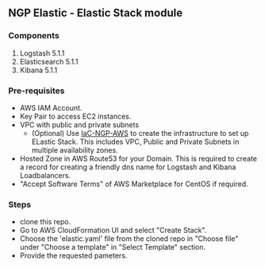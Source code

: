 ## NGP Elastic - Elastic Stack module

### Components
1. Logstash 5.1.1
2. Elasticsearch 5.1.1
3. Kibana 5.1.1

### Pre-requisites
- AWS IAM Account.
- Key Pair to access EC2 instances.
- VPC with public and private subnets
    - (Optional) Use [IaC-NGP-AWS](https://github.com/microservices-today/IaC-ngp-aws) to create the infrastructure to set up ELastic Stack. This includes VPC, Public and Private Subnets in multiple availability zones.
- Hosted Zone in AWS Route53 for your Domain. This is required to create a record for creating a friendly dns name for Logstash and Kibana Loadbalancers.
- "Accept Software Terms" of AWS Marketplace for CentOS if required.

### Steps
- clone this repo.
- Go to AWS CloudFormation UI and select "Create Stack".
- Choose the 'elastic.yaml' file from the cloned repo in "Choose file" under "Choose a template" in "Select Template" section.
- Provide the requested pameters.
